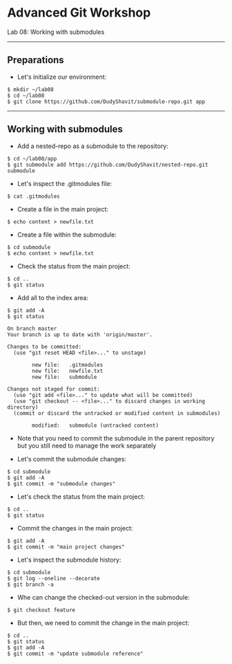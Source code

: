 # Advanced Git Workshop
Lab 08: Working with submodules

---

## Preparations

 - Let's initialize our environment:
 
```
$ mkdir ~/lab08
$ cd ~/lab08
$ git clone https://github.com/DudyShavit/submodule-repo.git app
```

---

## Working with submodules

  - Add a nested-repo as a submodule to the repository:
```
$ cd ~/lab08/app
$ git submodule add https://github.com/DudyShavit/nested-repo.git submodule
```

  - Let's inspect the .gitmodules file:
```
$ cat .gitmodules
```

  - Create a file in the main project:
```
$ echo content > newfile.txt
```

  - Create a file within the submodule:
```
$ cd submodule
$ echo content > newfile.txt
```

  - Check the status from the main project:
```
$ cd ..
$ git status
```

  - Add all to the index area:
```
$ git add -A
$ git status
```
```
On branch master
Your branch is up to date with 'origin/master'.

Changes to be committed:
  (use "git reset HEAD <file>..." to unstage)

        new file:   .gitmodules
        new file:   newfile.txt
        new file:   submodule

Changes not staged for commit:
  (use "git add <file>..." to update what will be committed)
  (use "git checkout -- <file>..." to discard changes in working directory)
  (commit or discard the untracked or modified content in submodules)

        modified:   submodule (untracked content)

```

 - Note that you need to commit the submodule in the parent repository but you still need to manage the work separately

 - Let's commit the submodule changes: 
```
$ cd submodule
$ git add -A
$ git commit -m "submodule changes"
```

 - Let's check the status from the main project: 
```
$ cd ..
$ git status
```

 - Commit the changes in the main project: 
```
$ git add -A
$ git commit -m "main project changes"
```

 - Let's inspect the submodule history: 
```
$ cd submodule
$ git log --oneline --decorate
$ git branch -a
```

 - Whe can change the checked-out version in the submodule: 
```
$ git checkout feature
```

 - But then, we need to commit the change in the main project: 
```
$ cd ..
$ git status
$ git add -A
$ git commit -m "update submodule reference"
```
